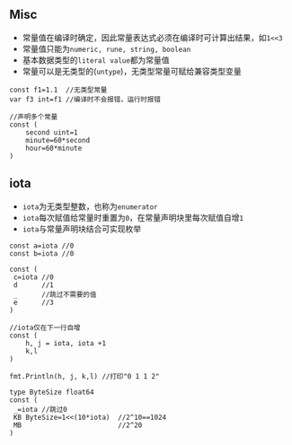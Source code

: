 ## Misc
- 常量值在编译时确定，因此常量表达式必须在编译时可计算出结果，如`1<<3`
- 常量值只能为`numeric, rune, string, boolean`
- 基本数据类型的`literal value`都为常量值
- 常量可以是无类型的(`untype`)，无类型常量可赋给兼容类型变量

```
const f1=1.1  //无类型常量
var f3 int=f1 //编译时不会报错，运行时报错

//声明多个常量
const (
	second uint=1
	minute=60*second
	hour=60*minute
)
```

## iota
- `iota`为无类型整数，也称为`enumerator`
- `iota`每次赋值给常量时重置为`0`，在常量声明块里每次赋值自增`1`
- `iota`与常量声明块结合可实现枚举
```
const a=iota //0
const b=iota //0

const (
 c=iota //0
 d      //1
 _      //跳过不需要的值
 e      //3
)

//iota仅在下一行自增
const (
	h, j = iota, iota +1
	k,l
)

fmt.Println(h, j, k,l) //打印"0 1 1 2"

type ByteSize float64
const (
 _=iota //跳过0
 KB ByteSize=1<<(10*iota)  //2^10==1024
 MB                        //2^20
)
```